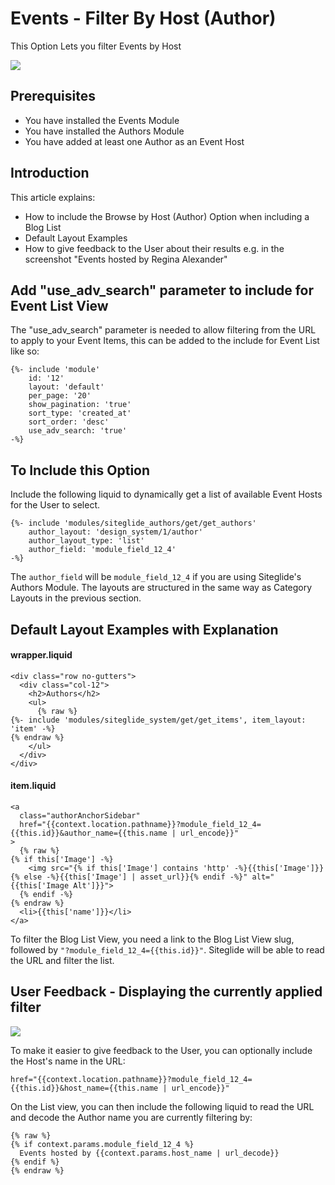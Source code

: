 # Events - Filter By Host (Author)

This Option Lets you filter Events by Host

![](https://downloads.intercomcdn.com/i/o/203113631/71658f1f3e7c25f78cc26d27/image.png)

## Prerequisites

* You have installed the Events Module
* You have installed the Authors Module
* You have added at least one Author as an Event Host

## Introduction

This article explains:

* How to include the Browse by Host (Author) Option when including a Blog List
* Default Layout Examples
* How to give feedback to the User about their results e.g. in the screenshot "Events hosted by Regina Alexander"

## Add "use\_adv\_search" parameter to include for Event List View

The "use\_adv\_search" parameter is needed to allow filtering from the URL to apply to your Event Items, this can be added to the include for Event List like so:

```liquid
{%- include 'module'
    id: '12'
    layout: 'default'
    per_page: '20'
    show_pagination: 'true'
    sort_type: 'created_at'
    sort_order: 'desc'
    use_adv_search: 'true' 
-%}

```

## To Include this Option

Include the following liquid to dynamically get a list of available Event Hosts for the User to select.

```liquid
{%- include 'modules/siteglide_authors/get/get_authors'
    author_layout: 'design_system/1/author'
    author_layout_type: 'list'
    author_field: 'module_field_12_4' 
-%}

```

The `author_field` will be `module_field_12_4` if you are using Siteglide's Authors Module. The layouts are structured in the same way as Category Layouts in the previous section.

## Default Layout Examples with Explanation

#### wrapper.liquid

```liquid
<div class="row no-gutters">
  <div class="col-12">
    <h2>Authors</h2>
    <ul>
      {% raw %}
{%- include 'modules/siteglide_system/get/get_items', item_layout: 'item' -%}
{% endraw %}
    </ul>
  </div>
</div>

```

#### item.liquid

```liquid
<a
  class="authorAnchorSidebar" 
  href="{{context.location.pathname}}?module_field_12_4={{this.id}}&author_name={{this.name | url_encode}}"
>
  {% raw %}
{% if this['Image'] -%}
    <img src="{% if this['Image'] contains 'http' -%}{{this['Image']}}{% else -%}{{this['Image'] | asset_url}}{% endif -%}" alt="{{this['Image Alt']}}">
  {% endif -%}
{% endraw %}
  <li>{{this['name']}}</li>
</a>

```

To filter the Blog List View, you need a link to the Blog List View slug, followed by `"?module_field_12_4={{this.id}}"`. Siteglide will be able to read the URL and filter the list.

## User Feedback - Displaying the currently applied filter

![](https://downloads.intercomcdn.com/i/o/203114241/3ac8c19e758992cd83ca0b89/image.png)

To make it easier to give feedback to the User, you can optionally include the Host's name in the URL:

```liquid
href="{{context.location.pathname}}?module_field_12_4={{this.id}}&host_name={{this.name | url_encode}}"

```

On the List view, you can then include the following liquid to read the URL and decode the Author name you are currently filtering by:

```liquid
{% raw %}
{% if context.params.module_field_12_4 %}
  Events hosted by {{context.params.host_name | url_decode}}
{% endif %}
{% endraw %}
```
